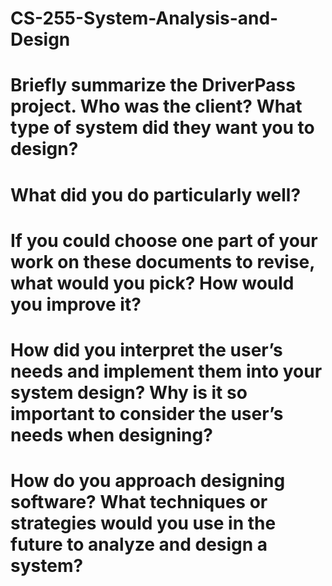 # CS-255-System-Analysis-and-Design

# Briefly summarize the DriverPass project. Who was the client? What type of system did they want you to design?

# What did you do particularly well?

# If you could choose one part of your work on these documents to revise, what would you pick? How would you improve it?

# How did you interpret the user’s needs and implement them into your system design? Why is it so important to consider the user’s needs when designing?

# How do you approach designing software? What techniques or strategies would you use in the future to analyze and design a system?
